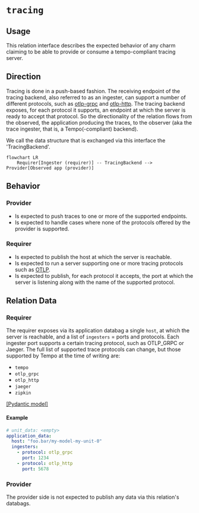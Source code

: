 # `tracing`

## Usage

This relation interface describes the expected behavior of any charm claiming to be able to provide or consume a tempo-compliant tracing server.

## Direction

Tracing is done in a push-based fashion. 
The receiving endpoint of the tracing backend, also referred to as an ingester, can support a number of different protocols, such as [otlp-grpc](https://github.com/open-telemetry/opentelemetry-specification/blob/main/specification/protocol/otlp.md#otlpgrpc) and [otlp-http](https://github.com/open-telemetry/opentelemetry-specification/blob/main/specification/protocol/otlp.md#otlphttp).
The tracing backend exposes, for each protocol it supports, an endpoint at which the server is ready to accept that protocol. 
So the directionality of the relation flows from the observed, the application producing the traces, to the observer (aka the trace ingester, that is, a Tempo(-compliant) backend).

We call the data structure that is exchanged via this interface the 'TracingBackend'.

```mermaid
flowchart LR
    Requirer[Ingester (requirer)] -- TracingBackend --> Provider[Observed app (provider)]
```

## Behavior
### Provider

- Is expected to push traces to one or more of the supported endpoints.
- Is expected to handle cases where none of the protocols offered by the provider is supported. 

### Requirer

- Is expected to publish the host at which the server is reachable.
- Is expected to run a server supporting one or more tracing protocols such as [OTLP](https://github.com/open-telemetry/opentelemetry-specification/blob/main/specification/protocol/otlp.md#opentelemetry-protocol-specification).
- Is expected to publish, for each protocol it accepts, the port at which the server is listening along with the name of the supported protocol.


## Relation Data
### Requirer

The requirer exposes via its application databag a single `host`, at which the server is reachable, and a list of `ingesters` = ports and protocols.
Each ingester port supports a certain tracing protocol, such as OTLP_GRPC or Jaeger. 
The full list of supported trace protocols can change, but those supported by Tempo at the time of writing are:

- `tempo`
- `otlp_grpc`
- `otlp_http`
- `jaeger`
- `zipkin`

[\[Pydantic model\]](./schema.py)


#### Example
```yaml
# unit_data: <empty> 
application_data: 
  host: "foo.bar/my-model-my-unit-0"
  ingesters: 
    - protocol: otlp_grpc
      port: 1234
    - protocol: otlp_http
      port: 5678
```

### Provider

The provider side is not expected to publish any data via this relation's databags.
